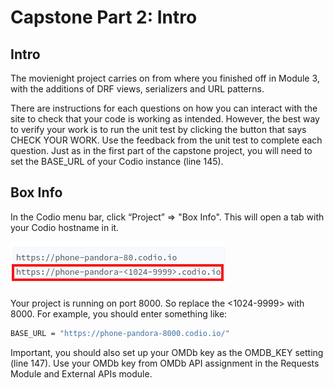 # Capstone Part 2: Intro

## Intro
The movienight project carries on from where you finished off in Module 3, with the additions of DRF views, serializers and URL patterns.

There are instructions for each questions on how you can interact with the site to check that your code is working as intended. However, the best way to verify your work is to run the unit test by clicking the button that says CHECK YOUR WORK. Use the feedback from the unit test to complete each question.
Just as in the first part of the capstone project, you will need to set the BASE_URL of your Codio instance (line 145).

## Box Info
In the Codio menu bar, click “Project” => "Box Info". This will open a tab with your Codio hostname in it.

![codio box info](intro-codio-box-info.png)



Your project is running on port 8000. So replace the <1024-9999> with 8000. For example, you should enter something like:

```sh
BASE_URL = "https://phone-pandora-8000.codio.io/"
```

Important, you should also set up your OMDb key as the OMDB_KEY setting (line 147). Use your OMDb key from OMDb API assignment in the Requests Module and External APIs module.
